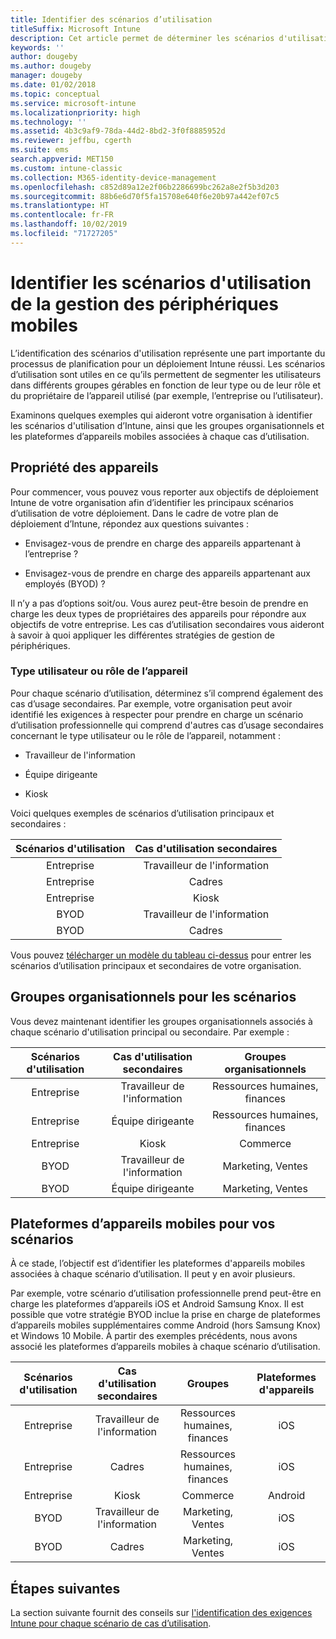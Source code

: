 ```yaml
---
title: Identifier des scénarios d’utilisation
titleSuffix: Microsoft Intune
description: Cet article permet de déterminer les scénarios d'utilisation principaux et secondaires d’Intune dans le cadre d’une implémentation Microsoft Intune exclusivement cloud.
keywords: ''
author: dougeby
ms.author: dougeby
manager: dougeby
ms.date: 01/02/2018
ms.topic: conceptual
ms.service: microsoft-intune
ms.localizationpriority: high
ms.technology: ''
ms.assetid: 4b3c9af9-78da-44d2-8bd2-3f0f8885952d
ms.reviewer: jeffbu, cgerth
ms.suite: ems
search.appverid: MET150
ms.custom: intune-classic
ms.collection: M365-identity-device-management
ms.openlocfilehash: c852d89a12e2f06b2286699bc262a8e2f5b3d203
ms.sourcegitcommit: 88b6e6d70f5fa15708e640f6e20b97a442ef07c5
ms.translationtype: HT
ms.contentlocale: fr-FR
ms.lasthandoff: 10/02/2019
ms.locfileid: "71727205"
---
```

# <a name="identify-mobile-device-management-use-case-scenarios"></a>Identifier les scénarios d'utilisation de la gestion des périphériques mobiles

L’identification des scénarios d'utilisation représente une part importante du processus de planification pour un déploiement Intune réussi. Les scénarios d’utilisation sont utiles en ce qu’ils permettent de segmenter les utilisateurs dans différents groupes gérables en fonction de leur type ou de leur rôle et du propriétaire de l’appareil utilisé (par exemple, l’entreprise ou l’utilisateur).

Examinons quelques exemples qui aideront votre organisation à identifier les scénarios d'utilisation d’Intune, ainsi que les groupes organisationnels et les plateformes d’appareils mobiles associées à chaque cas d’utilisation.

## <a name="device-ownership"></a>Propriété des appareils
Pour commencer, vous pouvez vous reporter aux objectifs de déploiement Intune de votre organisation afin d’identifier les principaux scénarios d’utilisation de votre déploiement. Dans le cadre de votre plan de déploiement d’Intune, répondez aux questions suivantes :

- Envisagez-vous de prendre en charge des appareils appartenant à l’entreprise ?

- Envisagez-vous de prendre en charge des appareils appartenant aux employés (BYOD) ?

Il n’y a pas d’options soit/ou. Vous aurez peut-être besoin de prendre en charge les deux types de propriétaires des appareils pour répondre aux objectifs de votre entreprise. Les cas d’utilisation secondaires vous aideront à savoir à quoi appliquer les différentes stratégies de gestion de périphériques.

### <a name="user-type-or-device-role"></a>Type utilisateur ou rôle de l’appareil

Pour chaque scénario d’utilisation, déterminez s’il comprend également des cas d’usage secondaires. Par exemple, votre organisation peut avoir identifié les exigences à respecter pour prendre en charge un scénario d’utilisation professionnelle qui comprend d'autres cas d’usage secondaires concernant le type utilisateur ou le rôle de l’appareil, notamment :

- Travailleur de l'information

- Équipe dirigeante

- Kiosk

Voici quelques exemples de scénarios d’utilisation principaux et secondaires :

| **Scénarios d'utilisation** | **Cas d'utilisation secondaires** |
|:---:|:---:|
| Entreprise | Travailleur de l'information |              
| Entreprise | Cadres |           
| Entreprise | Kiosk |
| BYOD | Travailleur de l'information |           
| BYOD | Cadres |

Vous pouvez [télécharger un modèle du tableau ci-dessus](https://gallery.technet.microsoft.com/Intune-deployment-planning-fae156c2?redir=0) pour entrer les scénarios d’utilisation principaux et secondaires de votre organisation.

## <a name="organizational-groups-for-your-scenarios"></a>Groupes organisationnels pour les scénarios

Vous devez maintenant identifier les groupes organisationnels associés à chaque scénario d'utilisation principal ou secondaire. Par exemple :

| **Scénarios d'utilisation** | **Cas d'utilisation secondaires** | **Groupes organisationnels** |
|:---:|:---:|:---:|
| Entreprise | Travailleur de l'information | Ressources humaines, finances |               
| Entreprise | Équipe dirigeante | Ressources humaines, finances |            
| Entreprise | Kiosk | Commerce |
| BYOD | Travailleur de l'information | Marketing, Ventes |            
| BYOD | Équipe dirigeante | Marketing, Ventes |


## <a name="mobile-device-platforms-for-your-scenarios"></a>Plateformes d’appareils mobiles pour vos scénarios

À ce stade, l’objectif est d’identifier les plateformes d'appareils mobiles associées à chaque scénario d’utilisation. Il peut y en avoir plusieurs.

Par exemple, votre scénario d’utilisation professionnelle prend peut-être en charge les plateformes d’appareils iOS et Android Samsung Knox. Il est possible que votre stratégie BYOD inclue la prise en charge de plateformes d’appareils mobiles supplémentaires comme Android (hors Samsung Knox) et Windows 10 Mobile. À partir des exemples précédents, nous avons associé les plateformes d’appareils mobiles à chaque scénario d’utilisation.

| **Scénarios d'utilisation** | **Cas d'utilisation secondaires** | **Groupes** | **Plateformes d'appareils** |   
|:---:|:---:|:---:|:---:|
| Entreprise | Travailleur de l'information | Ressources humaines, finances | iOS |                                                           
| Entreprise | Cadres | Ressources humaines, finances | iOS |                                                           
| Entreprise | Kiosk | Commerce | Android |
| BYOD | Travailleur de l'information | Marketing, Ventes | iOS |                                                           
| BYOD | Cadres | Marketing, Ventes | iOS |

## <a name="next-steps"></a>Étapes suivantes

La section suivante fournit des conseils sur [l'identification des exigences Intune pour chaque scénario de cas d’utilisation](../planning-guide-requirements.md).
